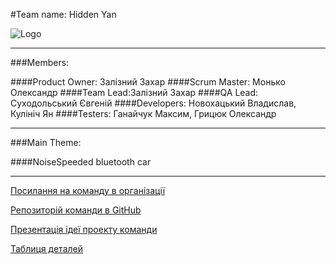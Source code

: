 #Team name: Hidden Yan

![Logo](/home/eugene/Загрузки/photo_2019-02-18_12-04-33.jpg)

***

###Members:

####Product Owner: Залізний Захар
####Scrum Master: Монько Олександр 
####Team Lead:Залізний Захар
####QA Lead: Суходольський Євгеній
####Developers: Новохацький Владислав, Кулініч Ян
####Testers: Ганайчук Максим, Грицюк Олександр

***

###Main Theme:

####NoiseSpeeded bluetooth car

***
[Посилання на команду в організації](https://github.com/orgs/progbase/teams/hidden-yan)

[Репозиторій команди в GitHub](https://github.com/progbase/Hidden-Yan-repo)

[Презентація ідеї проекту команди](https://docs.google.com/presentation/d/1hPJ2SPIGLgDt5d6sqdkS21f9PGnQLCKjRR0A84UPcoE/edit#slide=id.p)

[Таблиця деталей](http://example.com/)


